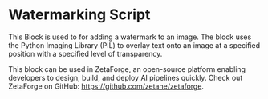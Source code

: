 # Watermarking Script

This Block is used to for adding a watermark to an image. The block uses the Python Imaging Library (PIL) to overlay text onto an image at a specified position with a specified level of transparency.

This block can be used in ZetaForge, an open-source platform enabling developers to design, build, and deploy AI pipelines quickly. Check out ZetaForge on GitHub: https://github.com/zetane/zetaforge.

